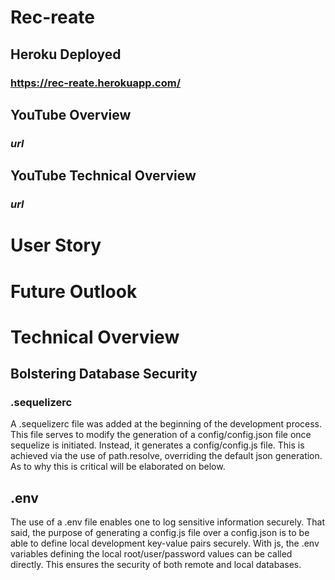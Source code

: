 # Rec-reate

## Heroku Deployed
### https://rec-reate.herokuapp.com/

## YouTube Overview
### *url*

## YouTube Technical Overview
### *url*

# User Story

# Future Outlook

# Technical Overview

## Bolstering Database Security

### .sequelizerc
A .sequelizerc file was added at the beginning of the development process. This file serves to modify the generation of a config/config.json file once sequelize is initiated. Instead, it generates a config/config.js file. This is achieved via the use of path.resolve, overriding the default json generation. As to why this is critical will be elaborated on below.

## .env
The use of a .env file enables one to log sensitive information securely. That said, the purpose of generating a config.js file over a config.json is to be able to define local development key-value pairs securely. With js, the .env variables defining the local root/user/password values can be called directly. This ensures the security of both remote and local databases. 